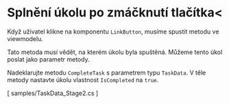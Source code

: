 ﻿Splnění úkolu po zmáčknutí tlačítka<
==========================
Když uživatel klikne na komponentu `LinkButton`, musíme spustit metodu ve viewmodelu.        
        
Tato metoda musí vědět, na kterém úkolu byla spuštěná. Můžeme tento úkol poslat jako parametr metody.

Nadeklarujte metodu `CompleteTask` s parametrem typu `TaskData`.
V těle metody nastavte úkolu vlastnost `IsCompleted` na `true`.

[<CSharpExercise Initial="samples/ToDoListViewModel_Stage6.cs"
                 Final="samples/ToDoListViewModel_Stage7.cs"
                 DisplayName="ToDoListViewModel.cs"
                 ValidatorId="Lesson2Step11Validator">
    <Dependencies>
        <Dependency>samples/TaskData_Stage2.cs</Dependency>
    </Dependencies>
</CSharpExercise>]
